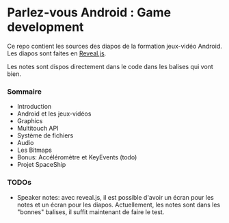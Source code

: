 # Parlez-vous Android : Game development
Ce repo contient les sources des diapos de la formation jeux-vidéo Android. Les diapos sont faites en [Reveal.js](https://github.com/hakimel/reveal.js/).

Les notes sont dispos directement dans le code dans les balises qui vont bien.


### Sommaire
* Introduction
* Android et les jeux-vidéos
* Graphics
* Multitouch API
* Système de fichiers
* Audio
* Les Bitmaps
* Bonus: Accéléromètre et KeyEvents (todo)
* Projet SpaceShip

### TODOs
* Speaker notes: avec reveal.js, il est possible d'avoir un écran pour les notes et un écran pour les diapos. Actuellement, les notes sont dans les "bonnes" balises, il suffit maintenant de faire le test.



